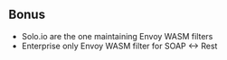 ## Bonus

* Solo.io are the one maintaining Envoy WASM filters
* Enterprise only Envoy WASM filter for SOAP <-> Rest